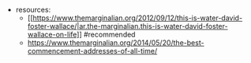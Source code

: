 


- resources: 
  - [[https://www.themarginalian.org/2012/09/12/this-is-water-david-foster-wallace/|ar.the-marginalian.this-is-water-david-foster-wallace-on-life]] #recommended
  - https://www.themarginalian.org/2014/05/20/the-best-commencement-addresses-of-all-time/
